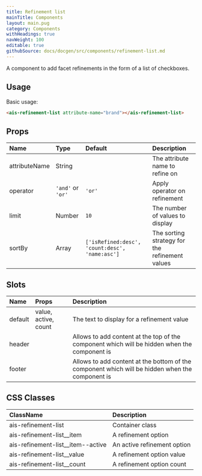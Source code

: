 ```yaml
---
title: Refinement list
mainTitle: Components
layout: main.pug
category: Components
withHeadings: true
navWeight: 100
editable: true
githubSource: docs/docgen/src/components/refinement-list.md
---
```


A component to add facet refinements in the form of a list of checkboxes.

## Usage

Basic usage:

```html
<ais-refinement-list attribute-name="brand"></ais-refinement-list>
```

## Props

| Name          | Type              | Default                                        | Description                                    |
|:--------------|:------------------|:-----------------------------------------------|:-----------------------------------------------|
| attributeName | String            |                                                | The attribute name to refine on                |
| operator      | `'and'` or `'or'` | `'or'`                                         | Apply operator on refinement                   |
| limit         | Number            | `10`                                           | The number of values to display                |
| sortBy        | Array             | `['isRefined:desc', 'count:desc', 'name:asc']` | The sorting strategy for the refinement values |

## Slots

| Name    | Props                | Description                                                                                     |
|:--------|:---------------------|:------------------------------------------------------------------------------------------------|
| default | value, active, count | The text to display for a refinement value                                                      |
| header  |                      | Allows to add content at the top of the component which will be hidden when the component is    |
| footer  |                      | Allows to add content at the bottom of the component which will be hidden when the component is |

## CSS Classes

| ClassName                         | Description                 |
|:----------------------------------|:----------------------------|
| ais-refinement-list               | Container class             |
| ais-refinement-list__item         | A refinement option         |
| ais-refinement-list__item--active | An active refinement option |
| ais-refinement-list__value        | A refinement option value   |
| ais-refinement-list__count        | A refinement option count   |
